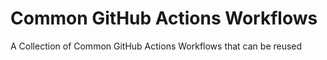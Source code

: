 # Common GitHub Actions Workflows
A Collection of Common GitHub Actions Workflows that can be reused
